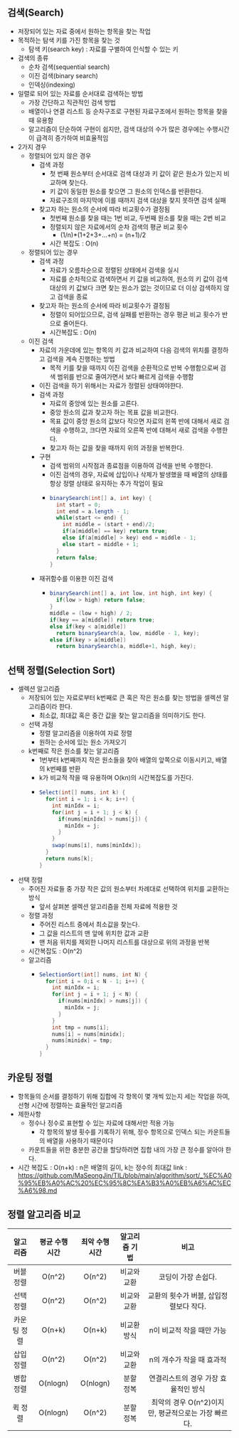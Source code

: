 ## 검색(Search)
- 저장되어 있는 자료 중에서 원하는 항목을 찾는 작업
- 목적하는 탐색 키를 가진 항목을 찾는 것
  - 탐색 키(search key) : 자료를 구별하여 인식할 수 있는 키
- 검색의 종류
  - 순차 검색(sequential search)
  - 이진 검색(binary search)
  - 인덱싱(indexing)
- 일렬로 되어 있는 자료를 순서대로 검색하는 방법
  - 가장 간단하고 직관적인 검색 방법
  - 배열이나 연결 리스트 등 순차구조로 구현된 자료구조에서 원하는 항목을 찾을 때 유용함
  - 알고리즘이 단순하여 구현이 쉽지만, 검색 대상의 수가 많은 경우에는 수행시간이 급격히 증가하여 비효율적임
- 2가지 경우
  - 정렬되어 있지 않은 경우
    - 검색 과정
      - 첫 번째 원소부터 순서대로 검색 대상과 키 값이 같은 원소가 있는지 비교하며 찾는다.
      - 키 값이 동일한 원소를 찾으면 그 원소의 인덱스를 반환한다.
      - 자료구조의 마지막에 이를 때까지 검색 대상을 찾지 못하면 검색 실패
    - 찾고자 하는 원소의 순서에 따라 비교횟수가 결정됨
      - 첫번째 원소를 찾을 때는 1번 비교, 두번째 원소를 찾을 때는 2번 비교
      - 정렬되지 않은 자료에서의 순차 검색의 평균 비교 횟수
        - (1/n)*(1+2+3+...+n) = (n+1)/2
      - 시간 복잡도 : O(n)
  - 정렬되어 있는 경우
    - 검색 과정
      - 자료가 오름차순으로 정렬된 상태에서 검색을 실시
      - 자료를 순차적으로 검색하면서 키 값을 비교하여, 원소의 키 값이 검색 대상의 키 값보다 크면 찾는 원소가 없는 것이므로
        더 이상 검색하지 않고 검색을 종료
    - 찾고자 하는 원소의 순서에 따라 비교횟수가 결정됨
      - 정렬이 되어있으므로, 검색 실패를 반환하는 경우 평균 비교 횟수가 반으로 줄어든다.
      - 시간복잡도 : O(n)
  - 이진 검색
    - 자료의 가운데에 있는 항목의 키 값과 비교하여 다음 검색의 위치를 결정하고 검색을 계속 진행하는 방법
      - 목적 키를 찾을 때까지 이진 검색을 순환적으로 반복 수행함으로써 검색 범위를 반으로 줄여가면서 보다 빠르게 검색을 수행함
    - 이진 검색을 하기 위해서는 자료가 정렬된 상태여야한다.
    - 검색 과정
      - 자료의 중앙에 있는 원소를 고른다.
      - 중앙 원소의 값과 찾고자 하는 목표 값을 비교한다.
      - 목표 값이 중앙 원소의 값보다 작으면 자료의 왼쪽 반에 대해서 새로 검색을 수행하고,
        크다면 자료의 오른쪽 반에 대해서 새로 검색을 수행한다.
      - 찾고자 하는 값을 찾을 때까지 위의 과정을 반복한다.
     - 구현
       - 검색 범위의 시작점과 종료점을 이용하여 검색을 반복 수행한다.
       - 이진 검색의 경우, 자료에 삽입이나 삭제가 발생했을 때 배열의 상태를 항상 정렬 상태로 유지하는 추가 작업이 필요
       - ``` java
         binarySearch(int[] a, int key) {
           int start = 0;
           int end = a.length - 1;
           while(start <= end) {
             int middle = (start + end)/2;
             if(a[middle] == key) return true;
             else if(a[middle] > key) end = middle - 1;
             else start = middle + 1;
           }
           return false;
         }
         ```
    - 재귀함수를 이용한 이진 검색
       - ```java
         binarySearch(int[] a, int low, int high, int key) {
           if(low > high) return false;
         }
         middle = (low + high) / 2;
         if(key == a[middle]) return true;
         else if(key < a[middle])
           return binarySearch(a, low, middle - 1, key);
         else if(key > a[middle])
           return binarySearch(a, middle+1, high, key);
         ```
## 선택 정렬(Selection Sort)
- 셀렉션 알고리즘
  - 저장되어 있는 자료로부터 k번째로 큰 혹은 작은 원소를 찾는 방법을 셀렉션 알고리즘이라 한다.
    - 최소값, 최대값 혹은 중간 값을 찾는 알고리즘을 의미하기도 한다.
  - 선택 과정
    - 정렬 알고리즘을 이용하여 자료 정렬
    - 원하는 순서에 있는 원소 가져오기
  - k번째로 작은 원소를 찾는 알고리즘
    - 1번부터 k번째까지 작은 원소들을 찾아 배열의 앞쪽으로 이동시키고, 배열의 k번째를 반환
    - k가 비교적 작을 때 유용하며 O(kn)의 시간복잡도를 가진다.
    - ```java
      Select(int[] nums, int k) {
        for(int i = 1; i < k; i++) {
          int minIdx = i;
          for(int j = i + 1; j < k) {
            if(nums[minIdx] > nums[j]) {
              minIdx = j;
            }
          }
          swap(nums[i], nums[minIdx]);
        }
        return nums[k];
      }
      ```
- 선택 정렬
  - 주어진 자료들 중 가장 작은 값의 원소부터 차례대로 선택하여 위치를 교환하는 방식
    - 앞서 살펴본 셀렉션 알고리즘을 전체 자료에 적용한 것
  - 정렬 과정
    - 주어진 리스트 중에서 최소값을 찾는다.
    - 그 값을 리스트의 맨 앞에 위치한 값과 교환
    - 맨 처음 위치를 제외한 나머지 리스트를 대상으로 위의 과정을 반복
  - 시간복잡도 : O(n^2)
  - 알고리즘
    - ```java
      SelectionSort(int[] nums, int N) {
        for(int i = 0;i < N - 1; i++) {
          int minIdx = i;
          for(int j = i + 1; j < N) {
            if(nums[minIdx] > nums[j]) {
              minIdx = j;
            }
          }
          int tmp = nums[i];
          nums[i] = nums[minidx];
          nums[minidx] = tmp;
        }
      }
      ```
## 카운팅 정렬
- 항목들의 순서를 결정하기 위해 집합에 각 항목이 몇 개씩 있는지 세는 작업을 하여, 선형 시간에 정렬하는 효율적인 알고리즘
- 제한사항
  - 정수나 정수로 표현할 수 있는 자료에 대해서만 적용 가능
    - 각 항목의 발생 횟수를 기록하기 위해, 정수 항목으로 인덱스 되는 카운트들의 배열을 사용하기 때문이다
  - 카운트들을 위한 충분한 공간을 할당하려면 집합 내의 가장 큰 정수를 알아야 한다.
- 시간 복잡도 : O(n+k) : n은 배열의 길이, k는 정수의 최대값
link : https://github.com/MaSeongJin/TIL/blob/main/algorithm/sort/_%EC%A0%95%EB%A0%AC%20%EC%95%8C%EA%B3%A0%EB%A6%AC%EC%A6%98.md

## 정렬 알고리즘 비교
|알고리즘|평균 수행시간|최악 수행시간|알고리즘 기법|비고|
|:---:|:---:|:---:|:---:|:---:|
|버블 정렬|O(n^2)|O(n^2)|비교와 교환|코딩이 가장 손쉽다.|
|선택 정렬|O(n^2)|O(n^2)|비교와 교환|교환의 횟수가 버블, 삽입정렬보다 작다.|
|카운팅 정렬|O(n+k)|O(n+k)|비교환 방식|n이 비교적 작을 때만 가능|
|삽입 정렬|O(n^2)|O(n^2)|비교와 교환|n의 개수가 작을 때 효과적|
|병합 정렬|O(nlogn)|O(nlogn)|분할 정복|연결리스트의 경우 가장 효율적인 방식|
|퀵 정렬|O(nlogn)|O(n^2)|분할 정복|최악의 경우 O(n^2)이지만, 평균적으로는 가장 빠르다.|
















